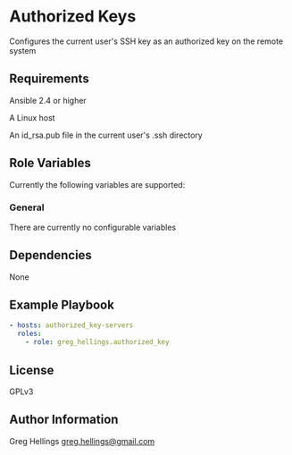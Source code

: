 Authorized Keys
===========

Configures the current user's SSH key as an authorized key on the remote system

Requirements
------------

Ansible 2.4 or higher

A Linux host

An id\_rsa.pub file in the current user's .ssh directory

Role Variables
--------------

Currently the following variables are supported:

### General

There are currently no configurable variables

Dependencies
------------

None

Example Playbook
----------------

```yaml
- hosts: authorized_key-servers
  roles:
    - role: greg_hellings.authorized_key
```

License
-------

GPLv3

Author Information
------------------

Greg Hellings <greg.hellings@gmail.com>
